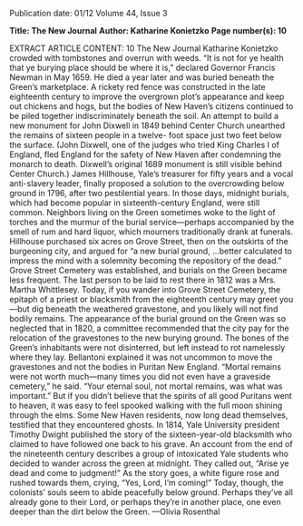 Publication date: 01/12
Volume 44, Issue 3

**Title: The New Journal**
**Author: Katharine Konietzko**
**Page number(s): 10**

EXTRACT ARTICLE CONTENT:
10
The New Journal
Katharine Konietzko
crowded with tombstones and overrun 
with weeds. “It is not for ye health that 
ye burying place should be where it is,” 
declared Governor Francis Newman in 
May 1659. He died a year later and was 
buried beneath the Green’s marketplace. 
A rickety red fence was constructed 
in the late eighteenth century to improve 
the overgrown plot’s appearance and keep 
out chickens and hogs, but the bodies of 
New Haven’s citizens continued to be 
piled together indiscriminately beneath 
the soil. An attempt to build a new 
monument for John Dixwell in 1849 
behind Center Church unearthed the 
remains of sixteen people in a twelve-
foot space just two feet below the surface. 
(John Dixwell, one of the judges who 
tried King Charles I of England, fled 
England for the safety of New Haven 
after condemning the monarch to death. 
Dixwell’s original 1689 monument is still 
visible behind Center Church.)
James Hillhouse, Yale’s treasurer 
for fifty years and a vocal anti-slavery 
leader, finally proposed a solution to the 
overcrowding below ground in 1796, 
after two pestilential years. In those days, 
midnight burials, which had become 
popular in sixteenth-century England, 
were still common. Neighbors living on 
the Green sometimes woke to the light 
of torches and the murmur of the burial 
service—perhaps accompanied by the 
smell of rum and hard liquor, which 
mourners traditionally drank at funerals.
Hillhouse purchased six acres on 
Grove Street, then on the outskirts of 
the burgeoning city, and argued for “a 
new burial ground, …better calculated 
to impress the mind with a solemnity 
becoming the repository of the dead.” 
Grove Street Cemetery was established, 
and burials on the Green became less 
frequent. The last person to be laid to 
rest there in 1812 was a Mrs. Martha 
Whittlesey. 
Today, if you wander into Grove 
Street Cemetery, the epitaph of a priest 
or blacksmith from the eighteenth 
century 
may 
greet 
you—but 
dig 
beneath the weathered gravestone, and 
you likely will not find bodily remains. 
The appearance of the burial ground 
on the Green was so neglected that in 
1820, a committee recommended that 
the city pay for the relocation of the 
gravestones to the new burying ground. 
The bones of the Green’s inhabitants 
were not disinterred, but left instead to 
rot namelessly where they lay. Bellantoni 
explained it was not uncommon to move 
the gravestones and not the bodies in 
Puritan New England. “Mortal remains 
were not worth much—many times you 
did not even have a graveside cemetery,” 
he said. “Your eternal soul, not mortal 
remains, was what was important.” 
But if you didn’t believe that the 
spirits of all good Puritans went to 
heaven, it was easy to feel spooked 
walking with the full moon shining 
through the elms. Some New Haven 
residents, now long dead themselves, 
testified that they encountered ghosts. 
In 1814, Yale University president 
Timothy Dwight published the story 
of the sixteen-year-old blacksmith who 
claimed to have followed one back to his 
grave. An account from the end of the 
nineteenth century describes a group of 
intoxicated Yale students who decided 
to wander across the green at midnight. 
They called out, “Arise ye dead and 
come to judgment!” As the story goes, 
a white figure rose and rushed towards 
them, crying, “Yes, Lord, I’m coming!” 
Today, though, the colonists’ souls 
seem to abide peacefully below ground. 
Perhaps they’ve all already gone to their 
Lord, or perhaps they’re in another place, 
one even deeper than the dirt below the 
Green.
—Olivia Rosenthal